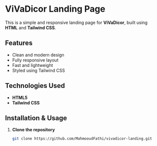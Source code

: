 # ViVaDicor Landing Page

This is a simple and responsive landing page for **ViVaDicor**, built using **HTML** and **Tailwind CSS**.

## Features

- Clean and modern design  
- Fully responsive layout  
- Fast and lightweight  
- Styled using Tailwind CSS  

## Technologies Used

- **HTML5**  
- **Tailwind CSS**  

## Installation & Usage

1. **Clone the repository**  
   ```bash
   git clone https://github.com/MahmooudFathi/vivadicor-landing.git

